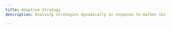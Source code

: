```yaml
---
title: Adaptive Strategy
description: Evolving strategies dynamically in response to market shifts and emerging insights.

---
```


